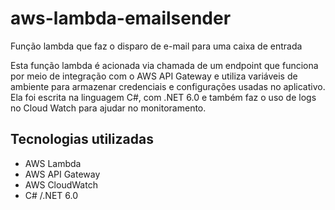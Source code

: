 # aws-lambda-emailsender
Função lambda que faz o disparo de e-mail para uma caixa de entrada 

Esta função lambda é acionada via chamada de um endpoint que funciona por meio de integração com o AWS API Gateway e utiliza variáveis de ambiente para armazenar credenciais e configurações usadas no aplicativo. Ela foi escrita na linguagem C#, com .NET 6.0 e também faz o uso de logs no Cloud Watch para ajudar no monitoramento.

## Tecnologias utilizadas

- AWS Lambda
- AWS API Gateway
- AWS CloudWatch
- C# /.NET 6.0
